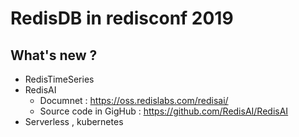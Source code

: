 # RedisDB in redisconf 2019
## What's new ?
- RedisTimeSeries
- RedisAI
  - Documnet : https://oss.redislabs.com/redisai/
  - Source code in GigHub : https://github.com/RedisAI/RedisAI
- Serverless , kubernetes
